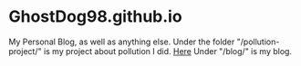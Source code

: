 # GhostDog98.github.io
My Personal Blog, as well as anything else.
Under the folder "/pollution-project/" is my project about pollution I did. [Here](https://ghostdog98.github.io/pollution-project/index.html)
Under "/blog/" is my blog.
